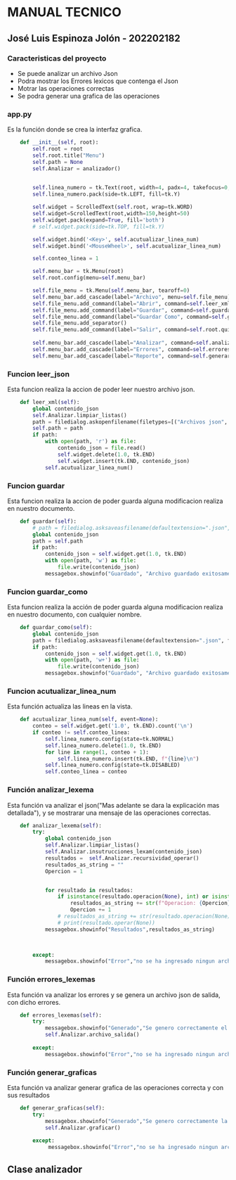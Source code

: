 # MANUAL TECNICO 

## José Luis Espinoza Jolón - 202202182

### Caracteristicas del proyecto 

- Se puede analizar un archivo Json
- Podra mostrar los Errores lexicos que contenga el Json
- Motrar las operaciones correctas
- Se podra generar una grafica de las operaciones

### app.py

Es la función donde se crea la interfaz grafica.

```python
    def __init__(self, root):
        self.root = root
        self.root.title("Menu")
        self.path = None
        self.Analizar = analizador()
        

        self.linea_numero = tk.Text(root, width=4, padx=4, takefocus=0, border=0, background='#5FA0E0', state='disabled')
        self.linea_numero.pack(side=tk.LEFT, fill=tk.Y)

        self.widget = ScrolledText(self.root, wrap=tk.WORD)
        self.widget=ScrolledText(root,width=150,height=50)
        self.widget.pack(expand=True, fill='both')
        # self.widget.pack(side=tk.TOP, fill=tk.Y)

        self.widget.bind('<Key>', self.acutualizar_linea_num)
        self.widget.bind('<MouseWheel>', self.acutualizar_linea_num)

        self.conteo_linea = 1

        self.menu_bar = tk.Menu(root)
        self.root.config(menu=self.menu_bar)

        self.file_menu = tk.Menu(self.menu_bar, tearoff=0)
        self.menu_bar.add_cascade(label="Archivo", menu=self.file_menu)
        self.file_menu.add_command(label="Abrir", command=self.leer_xml)
        self.file_menu.add_command(label="Guardar", command=self.guardar)
        self.file_menu.add_command(label="Guardar Como", command=self.guardar_como)
        self.file_menu.add_separator()
        self.file_menu.add_command(label="Salir", command=self.root.quit)
        
        self.menu_bar.add_cascade(label="Analizar", command=self.analizar_lexema)
        self.menu_bar.add_cascade(label="Errores", command=self.errores_lexemas)
        self.menu_bar.add_cascade(label="Reporte", command=self.generar_graficas)

```
### Funcion leer_json

Esta funcion realiza la accion de poder leer nuestro archivo json.

```python
    def leer_xml(self):
        global contenido_json
        self.Analizar.limpiar_listas()
        path = filedialog.askopenfilename(filetypes=[("Archivos json", "*.json")])
        self.path = path 
        if path:
            with open(path, 'r') as file:
                contenido_json = file.read()
                self.widget.delete(1.0, tk.END)
                self.widget.insert(tk.END, contenido_json)
            self.acutualizar_linea_num()

```

### Funcion guardar

Esta funcion realiza la accion de poder guarda alguna modificacion realiza en nuestro documento.

```python
    def guardar(self):
        # path = filedialog.asksaveasfilename(defaultextension=".json", filetypes=[("Archivos", "*.json")])
        global contenido_json
        path = self.path
        if path:
            contenido_json = self.widget.get(1.0, tk.END)
            with open(path, 'w') as file:
                file.write(contenido_json)
            messagebox.showinfo("Guardado", "Archivo guardado exitosamente.")
```

### Funcion guardar_como

Esta funcion realiza la acción de poder guarda alguna modificacion realiza en nuestro documento, con cualquier nombre.

```python
    def guardar_como(self):
        global contenido_json
        path = filedialog.asksaveasfilename(defaultextension=".json", filetypes=[("Archivos", "*.json")])
        if path:
            contenido_json = self.widget.get(1.0, tk.END)
            with open(path, 'w+') as file:
                file.write(contenido_json)
            messagebox.showinfo("Guardado", "Archivo guardado exitosamente.")
```

### Funcion acutualizar_linea_num

Esta función actualiza las lineas en la vista.

```python
    def acutualizar_linea_num(self, event=None):
        conteo = self.widget.get('1.0', tk.END).count('\n')
        if conteo != self.conteo_linea:
            self.linea_numero.config(state=tk.NORMAL)
            self.linea_numero.delete(1.0, tk.END)
            for line in range(1, conteo + 1):
                self.linea_numero.insert(tk.END, f"{line}\n")
            self.linea_numero.config(state=tk.DISABLED)
            self.conteo_linea = conteo
```

### Función analizar_lexema

Esta función va analizar el json("Mas adelante se dara la explicación mas detallada"), y se mostrarar una mensaje de las operaciones correctas.

```python
    def analizar_lexema(self):
        try:
            global contenido_json
            self.Analizar.limpiar_listas()
            self.Analizar.insutrucciones_lexam(contenido_json)
            resultados =  self.Analizar.recursividad_operar()
            resultados_as_string = ""
            Opercion = 1


            for resultado in resultados:
                if isinstance(resultado.operacion(None), int) or isinstance(resultado.operacion(None),float) == True:
                    resultados_as_string += str(f"Operacion: {Opercion} > {resultado.tipo.operacion(None)} = {resultado.operacion(None)}") + "\n"
                    Opercion += 1
                # resultados_as_string += str(resultado.operacion(None)) + "\n"
                # print(resultado.operar(None))
            messagebox.showinfo("Resultados",resultados_as_string)


        
        except:
            messagebox.showinfo("Error","no se ha ingresado ningun archivo")
```

### Función errores_lexemas

Esta función va analizar los errores y se genera un archivo json de salida, con dicho errores.

```python
    def errores_lexemas(self):
        try:
            messagebox.showinfo("Generado","Se genero correctamente el archivo json")
            self.Analizar.archivo_salida()
        
        except:
            messagebox.showinfo("Error","no se ha ingresado ningun archivo")
```

### Función generar_graficas

Esta función va analizar generar grafica de las operaciones correcta y con sus resultados

```python
    def generar_graficas(self):
        try:
            messagebox.showinfo("Generado","Se genero correctamente la grafica")
            self.Analizar.graficar()
        
        except:
             messagebox.showinfo("Error","no se ha ingresado ningun archivo")
```

## Clase analizador


